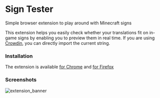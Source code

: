 # Sign Tester
Simple browser extension to play around with Minecraft signs

This extension helps you easily check whether your translations fit on in-game signs by enabling you to preview them in real time.
If you are using [Crowdin](https://crowdin.com), you can directly import the current string.

### Installation

The extension is available [for Chrome](https://chrome.google.com/webstore/detail/sign-tester/jpagfkdglihdggbglcfimeadlooghiid) and [for Firefox](https://addons.mozilla.org/addon/sign-tester/)

### Screenshots

![extension_banner](https://user-images.githubusercontent.com/62302815/168880907-7a262e18-3174-4024-a12f-c9163dc8ef8f.png)
